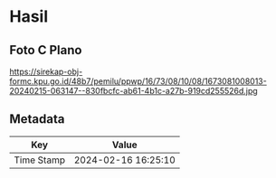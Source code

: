 # Hasil

## Foto C Plano

https://sirekap-obj-formc.kpu.go.id/48b7/pemilu/ppwp/16/73/08/10/08/1673081008013-20240215-063147--830fbcfc-ab61-4b1c-a27b-919cd255526d.jpg


## Metadata

| Key        | Value               |
| ---------- | ------------------- |
| Time Stamp | 2024-02-16 16:25:10 |



